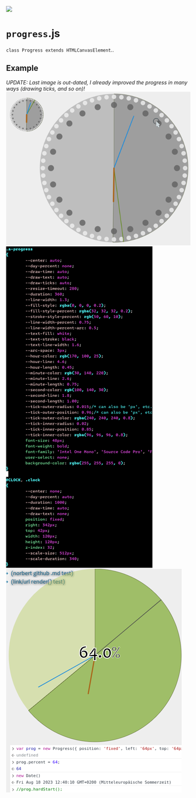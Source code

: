 <img src="https://kekse.biz/php/count.php?draw&override=github:v4" />

# **`progress`**.js
`class Progress extends HTMLCanvasElement`..

## Example
*_UPDATE_: Last image is out-dated, I already improved the progress in many ways (drawing ticks, and so on)!*
![Newer version, just a clock](../img/clock.png)
![CSS configuration](../img/progress.css.png)
![Clock example, w/ example percentage](../img/progress.png)

